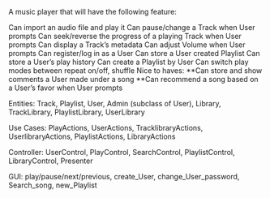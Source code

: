 A music player that will have the following feature:

Can import an audio file and play it
Can pause/change a Track when User prompts
Can seek/reverse the progress of a playing Track when User prompts
Can display a Track’s metadata
Can adjust Volume when User prompts
Can register/log in as a User
Can store a User created Playlist
Can store a User’s play history
Can create a Playlist by User
Can switch play modes between repeat on/off, shuffle
Nice to haves:
**Can store and show comments a User made under a song
**Can recommend a song based on a User’s favor when User prompts

Entities: Track, Playlist, User, Admin (subclass of User), Library, TrackLibrary, PlaylistLibrary, UserLibrary

Use Cases: PlayActions, UserActions, TracklibraryActions, UserlibraryActions, PlaylistActions, LibraryActions

Controller: UserControl, PlayControl, SearchControl, PlaylistControl, LibraryControl, Presenter

GUI: play/pause/next/previous, create_User, change_User_password,  Search_song, new_Playlist
